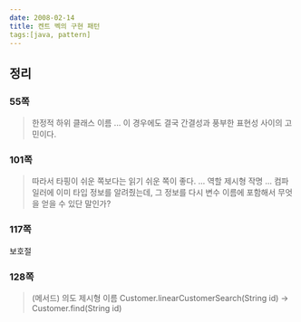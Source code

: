 ```yaml
---
date: 2008-02-14
title: 켄트 벡의 구현 패턴
tags:[java, pattern]
---
```


## 정리
### 55쪽
> 한정적 하위 클래스 이름
> ... 이 경우에도 결국 간결성과 풍부한 표현성 사이의 고민이다.

### 101쪽
> 따라서 타핑이 쉬운 쪽보다는 읽기 쉬운 쪽이 좋다.
> ...
> 역할 제시형 작명
> ...
> 컴파일러에 이미 타입 정보를 알려줬는데, 그 정보를 다시 변수 이름에 포함해서 무엇을 얻을 수 있단 말인가?

### 117쪽
보호절

### 128쪽
> (메서드) 의도 제시형 이름
> Customer.linearCustomerSearch(String id) -> Customer.find(String id)

